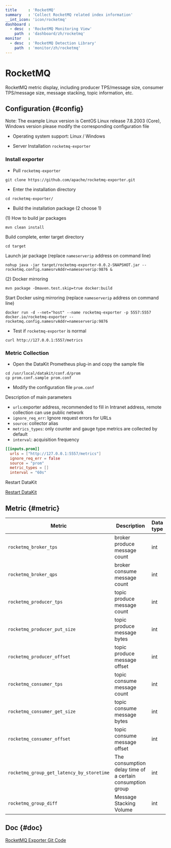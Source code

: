 ```yaml
---
title     : 'RocketMQ'
summary   : 'Collect RocketMQ related index information'
__int_icon: 'icon/rocketmq'
dashboard :
  - desc  : 'RocketMQ Monitoring View'
    path  : 'dashboard/zh/rocketmq'
monitor   :
  - desc  : 'RocketMQ Detection Library'
    path  : 'monitor/zh/rocketmq'
---
```



<!-- markdownlint-disable MD025 -->
# RocketMQ
<!-- markdownlint-enable -->

RocketMQ metric display, including producer TPS/message size, consumer TPS/message size, message stacking, topic information, etc.


## Configuration {#config}

Note: The example Linux version is CentOS Linux release 7.8.2003 (Core), Windows version please modify the corresponding configuration file

- Operating system support: Linux / Windows

- Server Installation `rocketmq-exporter`

### Install exporter

- Pull `rocketmq-exporter`

```shell
git clone https://github.com/apache/rocketmq-exporter.git
```

- Enter the installation directory

```shell
cd rocketmq-exporter/
```

- Build the installation package (2 choose 1)

(1) How to build jar packages

```shell
mvn clean install
```

Build complete, enter target directory

```shell
cd target
```

Launch jar package (replace `nameserverip` address on command line)

```shell
nohup java -jar target/rocketmq-exporter-0.0.2-SNAPSHOT.jar --rocketmq.config.namesrvAddr=nameserverip:9876 &
```

(2) Docker mirroring

```shell
mvn package -Dmaven.test.skip=true docker:build
```

Start Docker using mirroring (replace `nameserverip` address on command line)

```shell
docker run -d --net="host" --name rocketmq-exporter -p 5557:5557 docker.io/rocketmq-exporter --rocketmq.config.namesrvAddr=nameserverip:9876
```

- Test if `rocketmq-exporter` is normal

```shell
curl http://127.0.0.1:5557/metrics
```

### Metric Collection

- Open the DataKit Prometheus plug-in and copy the sample file

```shell
cd /usr/local/datakit/conf.d/prom
cp prom.conf.sample prom.conf
```

- Modify the configuration file `prom.conf`

Description of main parameters

- `urls`:exporter address, recommended to fill in Intranet address, remote collection can use public network
- `ignore_req_err`: Ignore request errors for URLs
- `source`: collector alias
- `metrics_types`: only counter and gauge type metrics are collected by default
- `interval`: acquisition frequency

```toml
[[inputs.prom]]
  urls = ["http://127.0.0.1:5557/metrics"]
  ignore_req_err = false
  source = "prom"
  metric_types = []
  interval = "60s"
```


Restart DataKit

[Restart DataKit](../datakit/datakit-service-how-to.md#manage-service)

## Metric {#metric}

| Metric | Description | Data type|
| --- | --- | --- |
| `rocketmq_broker_tps`| broker produce message count | int |
| `rocketmq_broker_qps`| broker consume message count | int |
| `rocketmq_producer_tps`| topic produce message count | int |
| `rocketmq_producer_put_size`| topic produce message bytes | int |
| `rocketmq_producer_offset`| topic produce message offset | int |
| `rocketmq_consumer_tps`| topic consume message count | int |
| `rocketmq_consumer_get_size`| topic consume message bytes | int |
| `rocketmq_consumer_offset`| topic consume message offset | int |
| `rocketmq_group_get_latency_by_storetime`| The consumption delay time of a certain consumption group | int |
| `rocketmq_group_diff`| Message Stacking Volume | int |


## Doc {#doc}

[RocketMQ Exporter Git Code](https://github.com/apache/rocketmq-exporter )


